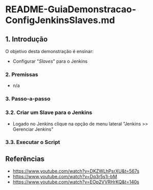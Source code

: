 # README-GuiaDemonstracao-ConfigJenkinsSlaves.md


## 1. Introdução ##

O objetivo desta demonstração é ensinar:
* Configurar "_Slaves_" para o Jenkins

### 2. Premissas ###

* n/a

### 3. Passo-a-passo ###

### 3.2. Criar um Slave para o Jenkins ###

* Logado no Jenkins clique na opção de menu lateral "Jenkins >> Gerenciar Jenkins"


### 3.3. Executar o Script ###



## Referências ##

* https://www.youtube.com/watch?v=DKZWLhPsrXU&t=567s
* https://www.youtube.com/watch?v=Dq3r5s1i-bM
* https://www.youtube.com/watch?v=EOp2VVRHrKQ&t=140s

